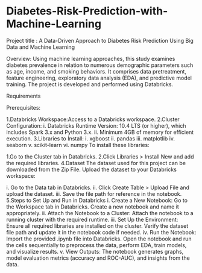 # Diabetes-Risk-Prediction-with-Machine-Learning

Project title : A Data-Driven Approach to Diabetes Risk Prediction Using Big Data and Machine Learning

Overview: Using machine learning approaches, this study examines diabetes prevalence in relation to numerous demographic parameters such as age, income, and smoking behaviors. It comprises data pretreatment, feature engineering, exploratory data analysis (EDA), and predictive model training. The project is developed and performed using Databricks.

Requirements

Prerequisites:

 1.Databricks Workspace:Access to a Databricks workspace.
 2.Cluster Configuration: 
      i. Databricks Runtime Version: 10.4 LTS (or higher), which includes Spark 3.x and Python 3.x.
      ii. Minimum 4GB of memory for efficient execution.
 3.Libraries to Install:
      i. xgboost
      ii. pandas
      iii. matplotlib
      iv. seaborn
      v. scikit-learn
      vi. numpy
 To install these libraries:

   1.Go to the Cluster tab in Databricks.
   2.Click Libraries > Install New and add the required libraries.
 4.Dataset
 The dataset used for this project can be downloaded from the Zip File. Upload the dataset to your Databricks workspace:

   i. Go to the Data tab in Databricks.
   ii. Click Create Table > Upload File and upload the dataset.
   iii. Save the file path for reference in the notebook.
 5.Steps to Set Up and Run in Databricks
  i. Create a New Notebook:
  Go to the Workspace tab in Databricks.
  Create a new notebook and name it appropriately.
  ii. Attach the Notebook to a Cluster:
  Attach the notebook to a running cluster with the required runtime.
  iii. Set Up the Environment:
  Ensure all required libraries are installed on the cluster.
  Verify the dataset file path and update it in the notebook code if needed.
  iv. Run the Notebook:
  Import the provided .ipynb file into Databricks.
  Open the notebook and run the cells sequentially to preprocess the data, perform EDA, train models, and visualize results.
  v. View Outputs:
  The notebook generates graphs, model evaluation metrics (accuracy and ROC-AUC), and insights from the data.


